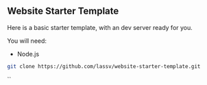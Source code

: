 ## Website Starter Template

Here is a basic starter template, with an dev server ready for you.

You will need:

- Node.js

```bash
git clone https://github.com/lassv/website-starter-template.git
```

``
